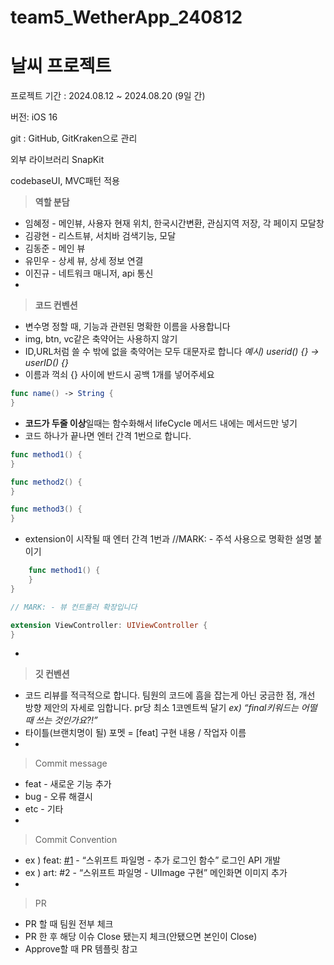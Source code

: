 # team5_WetherApp_240812

# 날씨 프로젝트

프로젝트 기간 : 2024.08.12 ~ 2024.08.20 (9일 간)

버전: iOS 16

git : GitHub, GitKraken으로 관리

외부 라이브러리 SnapKit

codebaseUI, MVC패턴 적용

> **역할 분담**
> 
- 임혜정 - 메인뷰, 사용자 현재 위치, 한국시간변환, 관심지역 저장, 각 페이지 모달창
- 김광현 - 리스트뷰, 서치바 검색기능, 모달
- 김동준 - 메인 뷰
- 유민우 - 상세 뷰, 상세 정보 연결
- 이진규 - 네트워크 매니저, api 통신
- 

> **코드 컨벤션**
> 
- 변수명 정할 때, 기능과 관련된 명확한 이름을 사용합니다
- img, btn, vc같은 축약어는 사용하지 않기
- ID,URL처럼 쓸 수 밖에 없을 축약어는 모두 대문자로 합니다 
*예시) userid() {} → userID() {}*
- 이름과 꺽쇠 {} 사이에 반드시 공백 1개를 넣어주세요

```swift
func name() -> String {
}
```

- **코드가 두줄 이상**일때는 함수화해서 lifeCycle 메서드 내에는 메서드만 넣기
- 코드 하나가 끝나면 엔터 간격 1번으로 합니다.

```swift
func method1() {
}

func method2() {
}

func method3() {
}
```

- extension이 시작될 때 엔터 간격 1번과 //MARK: - 주석 사용으로 명확한 설명 붙이기

```swift
	func method1() {
	}
}

// MARK: - 뷰 컨트롤러 확장입니다

extension ViewController: UIViewController {
}

```

- 

> **깃 컨벤션**
> 
- 코드 리뷰를 적극적으로 합니다. 
팀원의 코드에 흠을 잡는게 아닌 궁금한 점, 개선 방향 제안의 자세로 임합니다. 
pr당 최소 1코멘트씩 달기 *ex) “final키워드는 어떨 때 쓰는 것인가요?!”*
- 타이틀(브랜치명이 될) 포멧 = [feat] 구현 내용 / 작업자 이름
- 

> Commit message
> 
- feat - 새로운 기능 추가
- bug - 오류 해결시
- etc - 기타
- 

> Commit Convention
> 
- ex ) feat: [#1](https://nbcamp2024.slack.com/archives/C077DKAAGTX) - “스위프트 파일명 - 추가 로그인 함수” 로그인 API 개발
- ex ) art: #2 - “스위프트 파일명 - UIImage 구현” 메인화면 이미지 추가
- 

> PR
> 
- PR 할 때 팀원 전부 체크
- PR 한 후 해당 이슈 Close 됐는지 체크(안됐으면 본인이 Close)
- Approve할 때 PR 템플릿 참고
